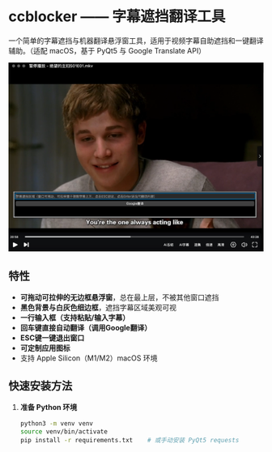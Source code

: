 # ccblocker —— 字幕遮挡翻译工具

一个简单的字幕遮挡与机器翻译悬浮窗工具，适用于视频字幕自助遮挡和一键翻译辅助。（适配 macOS，基于 PyQt5 与 Google Translate API）

![screenshot](screenshot.png)

## 特性

- **可拖动可拉伸的无边框悬浮窗**，总在最上层，不被其他窗口遮挡
- **黑色背景与白灰色细边框**，遮挡字幕区域美观可视
- **一行输入框（支持粘贴/输入字幕）**
- **回车键直接自动翻译（调用Google翻译）**
- **ESC键一键退出窗口**
- **可定制应用图标**
- 支持 Apple Silicon（M1/M2）macOS 环境

## 快速安装方法

1. **准备 Python 环境**
   ```sh
   python3 -m venv venv
   source venv/bin/activate
   pip install -r requirements.txt    # 或手动安装 PyQt5 requests